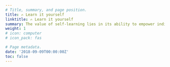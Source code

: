 ```yaml
---
# Title, summary, and page position.
title: ✍️ Learn it yourself
linktitle: ✍️ Learn it yourself
summary: The value of self-learning lies in its ability to empower individuals to acquire knowledge and skills independently, fostering personal growth, adaptability, and lifelong learning.
weight: 1
# icon: computer
# icon_pack: fas

# Page metadata.
date: '2018-09-09T00:00:00Z'
toc: false
---
```

